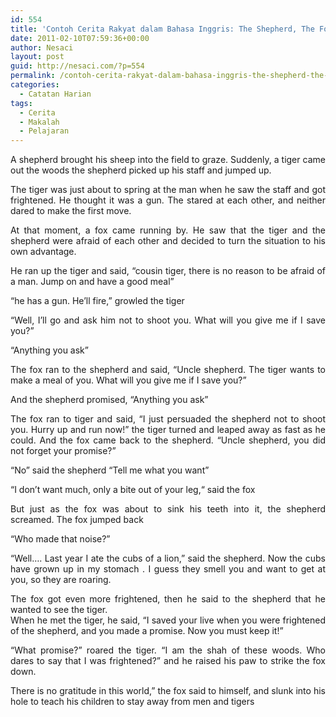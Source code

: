 ```yaml
---
id: 554
title: 'Contoh Cerita Rakyat dalam Bahasa Inggris: The Shepherd, The Fox and The Tiger'
date: 2011-02-10T07:59:36+00:00
author: Nesaci
layout: post
guid: http://nesaci.com/?p=554
permalink: /contoh-cerita-rakyat-dalam-bahasa-inggris-the-shepherd-the-fox-and-the-tiger/
categories:
  - Catatan Harian
tags:
  - Cerita
  - Makalah
  - Pelajaran
---
```

<p style="text-align: justify;">
  A shepherd brought his sheep into the field to graze. Suddenly, a tiger came out the woods the shepherd picked up his staff and jumped up.
</p>

<p style="text-align: justify;">
  The tiger was just about to spring at the man when he saw the staff and got frightened. He thought it was a gun. The stared at each other, and neither dared to make the first move.
</p>

<p style="text-align: justify;">
  At that moment, a fox came running by. He saw that the tiger and the shepherd were afraid of each other and decided to turn the situation to his own advantage.
</p>

<p style="text-align: justify;">
  He ran up the tiger and said, “cousin tiger, there is no reason to be afraid of a man. Jump on and have a good meal”
</p>

<p style="text-align: justify;">
  “he has a gun. He’ll fire,” growled the tiger
</p>

<p style="text-align: justify;">
  “Well, I’ll go and ask him not to shoot you. What will you give me if I save you?”
</p>

<p style="text-align: justify;">
  “Anything you ask”
</p>

<p style="text-align: justify;">
  The fox ran to the shepherd and said, “Uncle shepherd. The tiger wants to make a meal of you. What will you give me if I save you?”
</p>

<p style="text-align: justify;">
  And the shepherd promised, “Anything you ask”
</p>

<p style="text-align: justify;">
  The fox ran to tiger and said, “I just persuaded the shepherd not to shoot you. Hurry up and run now!” the tiger turned and leaped away as fast as he could. And the fox came back to the shepherd. “Uncle shepherd, you did not forget your promise?”
</p>

<p style="text-align: justify;">
  “No” said the shepherd “Tell me what you want”
</p>

<p style="text-align: justify;">
  “I don’t want much, only a bite out of your leg,“ said the fox
</p>

<p style="text-align: justify;">
  But just as the fox was about to sink his teeth into it, the shepherd screamed. The fox jumped back
</p>

<p style="text-align: justify;">
  “Who made that noise?”
</p>

<p style="text-align: justify;">
  “Well…. Last year I ate the cubs of a lion,” said the shepherd. Now the cubs have grown up in my stomach . I guess they smell you and want to get at you, so they are roaring.
</p>

<p style="text-align: justify;">
  The fox got even more frightened, then he said to the shepherd that he wanted to see the tiger.<br /> When he met the tiger, he said, “I saved your live when you were frightened of the shepherd, and you made a promise. Now you must keep it!”
</p>

<p style="text-align: justify;">
  “What promise?” roared the tiger. “I am the shah of these woods. Who dares to say that I was frightened?” and he raised his paw to strike the fox down.
</p>

<p style="text-align: justify;">
  There is no gratitude in this world,” the fox said to himself, and slunk into his hole to teach his children to stay away from men and tigers
</p>